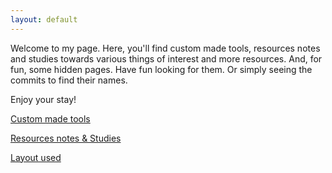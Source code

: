 ```yaml
---
layout: default
---
```



Welcome to my page.
Here, you'll find custom made tools, resources notes and studies towards various things of interest and more resources. And, for fun, some hidden pages. Have fun looking for them. Or simply seeing the commits to find their names.

Enjoy your stay!


[Custom made tools](./md/customtools.html)

[Resources notes & Studies](./md/resourcesnotes.html)

[Layout used](https://pages-themes.github.io/hacker/)
